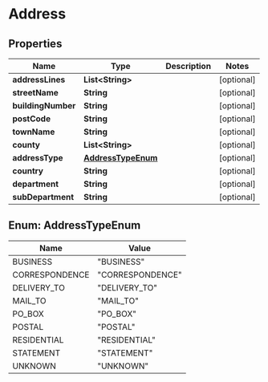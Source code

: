 
# Address

## Properties
Name | Type | Description | Notes
------------ | ------------- | ------------- | -------------
**addressLines** | **List&lt;String&gt;** |  |  [optional]
**streetName** | **String** |  |  [optional]
**buildingNumber** | **String** |  |  [optional]
**postCode** | **String** |  |  [optional]
**townName** | **String** |  |  [optional]
**county** | **List&lt;String&gt;** |  |  [optional]
**addressType** | [**AddressTypeEnum**](#AddressTypeEnum) |  |  [optional]
**country** | **String** |  |  [optional]
**department** | **String** |  |  [optional]
**subDepartment** | **String** |  |  [optional]


<a name="AddressTypeEnum"></a>
## Enum: AddressTypeEnum
Name | Value
---- | -----
BUSINESS | &quot;BUSINESS&quot;
CORRESPONDENCE | &quot;CORRESPONDENCE&quot;
DELIVERY_TO | &quot;DELIVERY_TO&quot;
MAIL_TO | &quot;MAIL_TO&quot;
PO_BOX | &quot;PO_BOX&quot;
POSTAL | &quot;POSTAL&quot;
RESIDENTIAL | &quot;RESIDENTIAL&quot;
STATEMENT | &quot;STATEMENT&quot;
UNKNOWN | &quot;UNKNOWN&quot;



